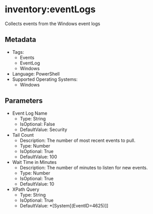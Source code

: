 <!-- region Generated -->
# inventory:eventLogs

Collects events from the Windows event logs

## Metadata

- Tags:
  - Events
  - EventLog
  - Windows
- Language: PowerShell
- Supported Operating Systems:
  - Windows

## Parameters

- Event Log Name
  - Type: String
  - IsOptional: False
  - DefaultValue: Security
- Tail Count
  - Description: The number of most recent events to pull.
  - Type: Number
  - IsOptional: True
  - DefaultValue: 100
- Wait Time in Minutes
  - Description: The number of minutes to listen for new events.
  - Type: Number
  - IsOptional: True
  - DefaultValue: 10
- XPath Query
  - Type: String
  - IsOptional: True
  - DefaultValue: *[System[(EventID=4625)]]
<!-- endregion -->
